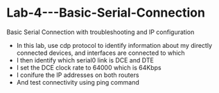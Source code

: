 # Lab-4---Basic-Serial-Connection
Basic Serial Connection with troubleshooting and IP configuration
- In this lab, use cdp protocol to identify information about my directly connected devices, and interfaces are connected to which
- I then identify which serial0 link is DCE and DTE
- I set the DCE clock rate to 64000 which is 64Kbps
- I conifure the IP addresses on both routers
- And test connectivity using ping command
